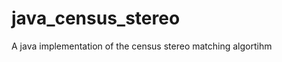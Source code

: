 java_census_stereo
==================

A java implementation of the census stereo matching algortihm
